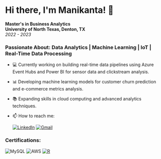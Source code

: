# Hi there, I'm Manikanta! 👋

**Master's in Business Analytics**  
**University of North Texas, Denton, TX**  
_2022 - 2023_

### Passionate About: Data Analytics | Machine Learning | IoT | Real-Time Data Processing

- 💻 Currently working on building real-time data pipelines using Azure Event Hubs and Power BI for sensor data and clickstream analysis.
- 📊 Developing machine learning models for customer churn prediction and e-commerce metrics analysis.
- 📚 Expanding skills in cloud computing and advanced analytics techniques.
- 📫 How to reach me:




  [![LinkedIn](https://content.linkedin.com/content/dam/me/business/en-us/amp/brand-site/v2/bg/LI-Bug.svg.original.svg)](https://www.linkedin.com/in/manikanta-mandadhi-2b4b7a2b5/)   [![Gmail](https://upload.wikimedia.org/wikipedia/commons/0/0a/Gmail_logo.png)](mailto:m.manikantareddy1999@gmail.com)



### Certifications:
![MySQL](https://img.shields.io/badge/mysql-4479A1.svg?style=for-the-badge&logo=mysql&logoColor=white)
![AWS](https://images.credly.com/size/50x50/images/0e284c3f-5164-4b21-8660-0d84737941bc/image.png)
[![R](https://uxwing.com/wp-content/themes/uxwing/download/brands-and-social-media/r-programming-language-icon.png)](https://www.datacamp.com/completed/statement-of-accomplishment/course/84f66a476bc10f616b796493969d4c4e7b533186)



